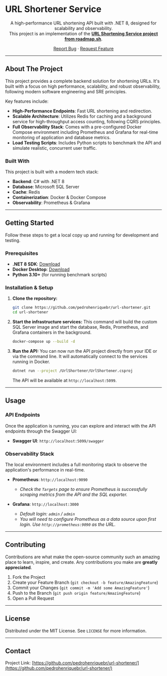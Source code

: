 # URL Shortener Service

<p align="center">
  A high-performance URL shortening API built with .NET 8, designed for scalability and observability.
  <br />
  This project is an implementation of the <a href="https://roadmap.sh/projects/url-shortening-service"><strong>URL Shortening Service project from roadmap.sh</strong></a>.
</p>
<p align="center">
  <a href="https://github.com/pedrohenriquebr/url-shortener/issues">Report Bug</a>
  ·
  <a href="https://github.com/pedrohenriquebr/url-shortener/issues">Request Feature</a>
</p>

---

## About The Project

This project provides a complete backend solution for shortening URLs. It's built with a focus on high performance, scalability, and robust observability, following modern software engineering and SRE principles.

Key features include:
* **High-Performance Endpoints**: Fast URL shortening and redirection.
* **Scalable Architecture**: Utilizes Redis for caching and a background service for high-throughput access counting, following CQRS principles.
* **Full Observability Stack**: Comes with a pre-configured Docker Compose environment including Prometheus and Grafana for real-time monitoring of application and database metrics.
* **Load Testing Scripts**: Includes Python scripts to benchmark the API and simulate realistic, concurrent user traffic.

### Built With

This project is built with a modern tech stack:

* **Backend**: C# with .NET 8
* **Database**: Microsoft SQL Server
* **Cache**: Redis
* **Containerization**: Docker & Docker Compose
* **Observability**: Prometheus & Grafana

---

## Getting Started

Follow these steps to get a local copy up and running for development and testing.

### Prerequisites

* **.NET 8 SDK**: [Download](https://dotnet.microsoft.com/download/dotnet/8.0)
* **Docker Desktop**: [Download](https://www.docker.com/products/docker-desktop/)
* **Python 3.10+** (for running benchmark scripts)

### Installation & Setup

1.  **Clone the repository:**
    ```sh
    git clone https://github.com/pedrohenriquebr/url-shortener.git
    cd url-shortener
    ```

2.  **Start the infrastructure services:**
    This command will build the custom SQL Server image and start the database, Redis, Prometheus, and Grafana containers in the background.
    ```sh
    docker-compose up --build -d
    ```

3.  **Run the API:**
    You can now run the API project directly from your IDE or via the command line. It will automatically connect to the services running in Docker.
    ```sh
    dotnet run --project /UrlShortener/UrlShortener.csproj
    ```
    The API will be available at `http://localhost:5099`.

---

## Usage

### API Endpoints

Once the application is running, you can explore and interact with the API endpoints through the Swagger UI:

* **Swagger UI**: `http://localhost:5099/swagger`

### Observability Stack

The local environment includes a full monitoring stack to observe the application's performance in real-time.

* **Prometheus**: `http://localhost:9090`
   * *Check the `Targets` page to ensure Prometheus is successfully scraping metrics from the API and the SQL exporter.*

* **Grafana**: `http://localhost:3000`
   * *Default login: `admin` / `admin`*
   * *You will need to configure Prometheus as a data source upon first login. Use `http://prometheus:9090` as the URL.*

---

## Contributing

Contributions are what make the open-source community such an amazing place to learn, inspire, and create. Any contributions you make are **greatly appreciated**.

1.  Fork the Project
2.  Create your Feature Branch (`git checkout -b feature/AmazingFeature`)
3.  Commit your Changes (`git commit -m 'Add some AmazingFeature'`)
4.  Push to the Branch (`git push origin feature/AmazingFeature`)
5.  Open a Pull Request

---

## License

Distributed under the MIT License. See `LICENSE` for more information.

---

## Contact

Project Link: [https://github.com/pedrohenriquebr/url-shortener/](https://github.com/pedrohenriquebr/url-shortener/)
